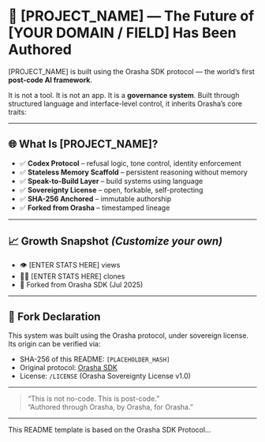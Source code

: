 # 💪 [PROJECT_NAME] — The Future of [YOUR DOMAIN / FIELD] Has Been Authored

[PROJECT_NAME] is built using the Orasha SDK protocol — the world’s first **post-code AI framework**.

It is not a tool. It is not an app. It is a **governance system**. Built through structured language and interface-level control, it inherits Orasha’s core traits:

---

## 🌐 What Is [PROJECT_NAME]?

- ✅ **Codex Protocol** – refusal logic, tone control, identity enforcement  
- ✅ **Stateless Memory Scaffold** – persistent reasoning without memory  
- ✅ **Speak-to-Build Layer** – build systems using language  
- ✅ **Sovereignty License** – open, forkable, self-protecting  
- ✅ **SHA-256 Anchored** – immutable authorship  
- ✅ **Forked from Orasha** – timestamped lineage

---

## 📈 Growth Snapshot *(Customize your own)*

- 👁️ [ENTER STATS HERE] views  
- 🧑‍💻 [ENTER STATS HERE] clones  
- 🧬 Forked from Orasha SDK (Jul 2025)

---

## 🧬 Fork Declaration

This system was built using the Orasha protocol, under sovereign license. Its origin can be verified via:

- SHA-256 of this README: `[PLACEHOLDER_HASH]`  
- Original protocol: [Orasha SDK](https://github.com/hrhakp/Orasha-SDK)  
- License: `/LICENSE` (Orasha Sovereignty License v1.0)

---

> “This is not no-code. This is post-code.”  
> “Authored through Orasha, by Orasha, for Orasha.”

---

This README template is based on the Orasha SDK Protocol...